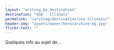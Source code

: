 ```yaml
---
layout: "writing_by_destination"
destination: "USA - Illinois"
permalink: "/writing/destination/usa-illinois/"
header-img: "assets/owner/hero/archive-bg.jpg"
flickr-text: ""
---
```


Quelques info au sujet de...